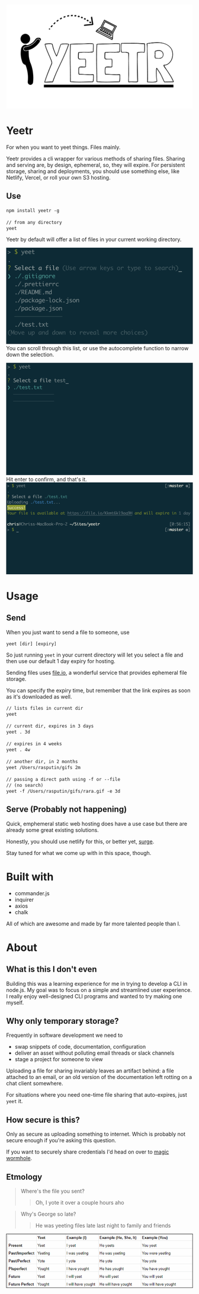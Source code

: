 ![alt text](docs/yeetr_logo.png 'Yeetr')

# Yeetr

For when you want to yeet things. Files mainly.

Yeetr provides a cli wrapper for various methods of sharing files. Sharing and serving are, by design, ephemeral, so, they will expire. For persistent storage, sharing and deployments, you should use something else, like Netlify, Vercel, or roll your own S3 hosting.

## Use

```
npm install yeetr -g

// from any directory
yeet
```

Yeetr by default will offer a list of files in your current working directory.

![alt text](docs/1.png 'Step 1')
You can scroll through this list, or use the autocomplete function to narrow down the selection.

![alt text](docs/2.png 'Step 2')
Hit enter to confirm, and that's it.
![alt text](docs/3.png 'Step 3')

# Usage

## Send

When you just want to send a file to someone, use

```
yeet [dir] [expiry]
```

So just running `yeet` in your current directory will let you select a file and then use our default 1 day expiry for hosting.

Sending files uses [file.io](https://file.io), a wonderful service that provides ephemeral file storage.

You can specify the expiry time, but remember that the link expires as soon as it's downloaded as well.

```
// lists files in current dir
yeet

// current dir, expires in 3 days
yeet . 3d

// expires in 4 weeks
yeet . 4w

// another dir, in 2 months
yeet /Users/rasputin/gifs 2m

// passing a direct path using -f or --file
// (no search)
yeet -f /Users/rasputin/gifs/rara.gif -e 3d
```

## Serve (Probably not happening)

Quick, emphemeral static web hosting does have a use case but there are already some great existing solutions.

Honestly, you should use netlify for this, or better yet, [surge](https://github.com/sintaxi/surge).

Stay tuned for what we come up with in this space, though.

# Built with

- commander.js
- inquirer
- axios
- chalk

All of which are awesome and made by far more talented people than I.

# About

## What is this I don't even

Building this was a learning experience for me in trying to develop a CLI in node.js. My goal was to focus on a simple and streamlined user experience. I really enjoy well-designed CLI programs and wanted to try making one myself.

## Why only temporary storage?

Frequently in software development we need to

- swap snippets of code, documentation, configuration
- deliver an asset without polluting email threads or slack channels
- stage a project for someone to view

Uploading a file for sharing invariably leaves an artifact behind: a file attached to an email, or an old version of the documentation left rotting on a chat client somewhere.

For situations where you need one-time file sharing that auto-expires, just `yeet` it.

## How secure is this?

Only as secure as uploading something to internet. Which is probably not secure enough if you're asking this question.

If you want to securely share credentials I'd head on over to [magic wormhole](https://github.com/magic-wormhole/magic-wormhole).

## Etmology

> Where's the file you sent?
>
> > Oh, I yote it over a couple hours aho

> Why's George so late?
>
> > He was yeeting files late last night to family and friends

![alt text](docs/yeet.png 'I yought')
